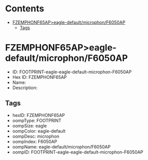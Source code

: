



Contents
========

* [FZEMPHONF65AP>eagle-default/microphon/F6050AP](#fzemphonf65apeagle-defaultmicrophonf6050ap)
	* [Tags](#tags)

# FZEMPHONF65AP>eagle-default/microphon/F6050AP

- ID: FOOTPRINT-eagle-eagle-default-microphon-F6050AP
- Hex ID: FZEMPHONF65AP
- Name: 
- Description: 

## Tags

- hexID: FZEMPHONF65AP
- oompType: FOOTPRINT
- oompSize: eagle
- oompColor: eagle-default
- oompDesc: microphon
- oompIndex: F6050AP
- oompName: eagle-default/microphon/F6050AP
- oompID: FOOTPRINT-eagle-eagle-default-microphon-F6050AP
